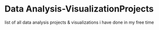 # Data Analysis-VisualizationProjects
list of all data analysis projects & visualizations i have done in my free time
